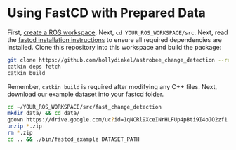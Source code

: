 # Using FastCD with Prepared Data

First, [create a ROS workspace](http://wiki.ros.org/catkin/Tutorials/create_a_workspace). Next, `cd YOUR_ROS_WORKSPACE/src`. Next, read the [fastcd installation instructions](https://github.com/PRBonn/fast_change_detection) to ensure all required dependencies are installed. Clone this repository into this workspace and build the package:

```bash
git clone https://github.com/hollydinkel/astrobee_change_detection --recurse-submodules
catkin deps fetch
catkin build
```

Remember, `catkin build` is required after modifying any C++ files. Next, download our example dataset into your fastcd folder.

```bash
cd ~/YOUR_ROS_WORKSPACE/src/fast_change_detection
mkdir data/ && cd data/
gdown https://drive.google.com/uc?id=1qNCRl9XceINrHLFUp4pBti9I4oJO2zf1
unzip *.zip
rm *.zip
cd .. && ./bin/fastcd_example DATASET_PATH
```
